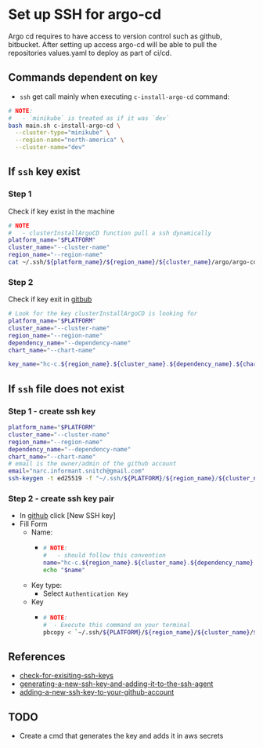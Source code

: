 # Set up SSH for argo-cd

Argo cd requires to have access to version control such as github, bitbucket.
After setting up access argo-cd will be able to pull the repositories
values.yaml to deploy as part of ci/cd.

## Commands dependent on key

- `ssh` get call mainly when executing `c-install-argo-cd` command:

```bash
# NOTE:
#   - `minikube` is treated as if it was `dev`
bash main.sh c-install-argo-cd \
  --cluster-type="minikube" \
  --region-name="north-america" \
  --cluster-name="dev"
```

## If `ssh` key exist

### Step 1

Check if key exist in the machine
```bash
# NOTE
#   - clusterInstallArgoCD function pull a ssh dynamically
platform_name="$PLATFORM"
cluster_name="--cluster-name"
region_name="--region-name"
cat ~/.ssh/${platform_name}/${region_name}/${cluster_name}/argo/argo-cd
```

### Step 2

Check if key exit in [gitbub](https://github.com/settings/keys)

```bash
# Look for the key clusterInstallArgoCD is looking for
platform_name="$PLATFORM"
cluster_name="--cluster-name"
region_name="--region-name"
dependency_name="--dependency-name"
chart_name="--chart-name"

key_name="hc-c.${region_name}.${cluster_name}.${dependency_name}.${chart_name}"
```

## If `ssh` file does not exist

### Step 1 - create ssh key

```bash
platform_name="$PLATFORM"
cluster_name="--cluster-name"
region_name="--region-name"
dependency_name="--dependency-name"
chart_name="--chart-name"
# email is the owner/admin of the github account
email="narc.informant.snitch@gmail.com"
ssh-keygen -t ed25519 -f "~/.ssh/${PLATFORM}/${region_name}/${cluster_name}/${dependency_name}/${chart_name}"  -C "${email}"
```

### Step 2 - create ssh key pair

- In [github](https://github.com/settings/keys) click [New SSH key]
- Fill Form
  - Name:
    - ```bash
      # NOTE:
      #   - should follow this convention
      name="hc-c.${region_name}.${cluster_name}.${dependency_name}.${chart_name}"
      echo "$name"
      ```
  - Key type:
    - Select `Authentication Key`
  - Key
    - ```bash
      # NOTE:
      #  - Execute this command on your terminal
      pbcopy < `~/.ssh/${PLATFORM}/${region_name}/${cluster_name}/${dependency_name}/${chart_name}`
      ```

## References

- [check-for-exisiting-ssh-keys](https://docs.github.com/en/authentication/connecting-to-github-with-ssh/checking-for-existing-ssh-keys)
- [generating-a-new-ssh-key-and-adding-it-to-the-ssh-agent](https://docs.github.com/en/authentication/connecting-to-github-with-ssh/generating-a-new-ssh-key-and-adding-it-to-the-ssh-agent)
- [adding-a-new-ssh-key-to-your-github-account](https://docs.github.com/en/authentication/connecting-to-github-with-ssh/adding-a-new-ssh-key-to-your-github-account)


## TODO

- Create a cmd that generates the key and adds it in aws secrets